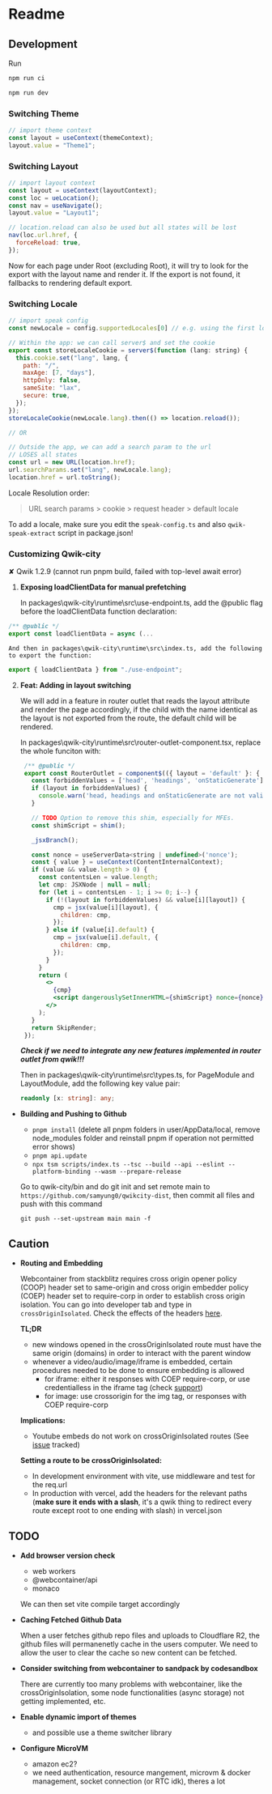 # **Readme**

## Development

Run

```html
npm run ci
```

```html
npm run dev
```

### Switching Theme

```js
// import theme context
const layout = useContext(themeContext);
layout.value = "Theme1";
```

### Switching Layout

```js
// import layout context
const layout = useContext(layoutContext);
const loc = ueLocation();
const nav = useNavigate();
layout.value = "Layout1";

// location.reload can also be used but all states will be lost
nav(loc.url.href, {
  forceReload: true,
});
```

Now for each page under Root (excluding Root), it will try to look for the export with the layout name and render it. If the export is not found, it fallbacks to rendering default export.

### Switching Locale

```js
// import speak config
const newLocale = config.supportedLocales[0] // e.g. using the first locale

// Within the app: we can call server$ and set the cookie
export const storeLocaleCookie = server$(function (lang: string) {
  this.cookie.set("lang", lang, {
    path: "/",
    maxAge: [7, "days"],
    httpOnly: false,
    sameSite: "lax",
    secure: true,
  });
});
storeLocaleCookie(newLocale.lang).then(() => location.reload());

// OR

// Outside the app, we can add a search param to the url
// LOSES all states
const url = new URL(location.href);
url.searchParams.set("lang", newLocale.lang);
location.href = url.toString();
```

Locale Resolution order:

> URL search params > cookie > request header > default locale

To add a locale, make sure you edit the `speak-config.ts` and also `qwik-speak-extract` script in package.json!

### Customizing Qwik-city

✘ Qwik 1.2.9 (cannot run pnpm build, failed with top-level await error)

1. **Exposing loadClientData for manual prefetching**

   In packages\qwik-city\runtime\src\use-endpoint.ts, add the @public flag before the loadClientData function declaration:

```js
/** @public */
export const loadClientData = async (...
```

    And then in packages\qwik-city\runtime\src\index.ts, add the following to export the function:

```js
export { loadClientData } from "./use-endpoint";
```

2. **Feat: Adding in layout switching**

   We will add in a feature in router outlet that reads the layout attribute and render the page accordingly, if the child with the name identical as the layout is not exported from the route, the default child will be rendered.

   In packages\qwik-city\runtime\src\router-outlet-component.tsx, replace the whole funciton with:

   ```jsx
    /** @public */
    export const RouterOutlet = component$(({ layout = 'default' }: { layout?: string }) => {
      const forbiddenValues = ['head', 'headings', 'onStaticGenerate'];
      if (layout in forbiddenValues) {
        console.warn('head, headings and onStaticGenerate are not valid layout names !!!');
      }

      // TODO Option to remove this shim, especially for MFEs.
      const shimScript = shim();

      _jsxBranch();

      const nonce = useServerData<string | undefined>('nonce');
      const { value } = useContext(ContentInternalContext);
      if (value && value.length > 0) {
        const contentsLen = value.length;
        let cmp: JSXNode | null = null;
        for (let i = contentsLen - 1; i >= 0; i--) {
          if (!(layout in forbiddenValues) && value[i][layout]) {
            cmp = jsx(value[i][layout], {
              children: cmp,
            });
          } else if (value[i].default) {
            cmp = jsx(value[i].default, {
              children: cmp,
            });
          }
        }
        return (
          <>
            {cmp}
            <script dangerouslySetInnerHTML={shimScript} nonce={nonce}></script>
          </>
        );
      }
      return SkipRender;
    });
   ```

   **_Check if we need to integrate any new features implemented in router outlet from qwik!!!_**

   Then in packages\qwik-city\runtime\src\types.ts, for PageModule and LayoutModule, add the following key value pair:

   ```ts
   readonly [x: string]: any;
   ```

- **Building and Pushing to Github**

  - `pnpm install` (delete all pnpm folders in user/AppData/local, remove node_modules folder and reinstall pnpm if operation not permitted error shows)
  - `pnpm api.update`
  - `npx tsm scripts/index.ts --tsc --build --api --eslint --platform-binding --wasm --prepare-release`

  Go to qwik-city/bin and do git init and set remote main to `https://github.com/samyung0/qwikcity-dist`, then commit all files and push with this command

  ```git
  git push --set-upstream main main -f
  ```

## Caution

- **Routing and Embedding**

  Webcontainer from stackblitz requires cross origin opener policy (COOP) header set to same-origin and cross origin embedder policy (COEP) header set to require-corp in order to establish cross origin isolation. You can go into developer tab and type in `crossOriginIsolated`. Check the effects of the headers [here](https://blog.stackblitz.com/posts/cross-browser-with-coop-coep/).

  **TL;DR**

  - new windows opened in the crossOriginIsolated route must have the same origin (domains) in order to interact with the parent window
  - whenever a video/audio/image/iframe is embedded, certain procedures needed to be done to ensure embedding is allowed
    - for iframe: either it responses with COEP require-corp, or use credentialless in the iframe tag (check [support](https://caniuse.com/mdn-html_elements_iframe_credentialless))
    - for image: use crossorigin for the img tag, or responses with COEP require-corp

  **Implications:**

  - Youtube embeds do not work on crossOriginIsolated routes (See [issue](https://issuetracker.google.com/issues/240387105) tracked)

  **Setting a route to be crossOriginIsolated:**

  - In development environment with vite, use middleware and test for the req.url
  - In production with vercel, add the headers for the relevant paths (**make sure it ends with a slash**, it's a qwik thing to redirect every route except root to one ending with slash) in vercel.json

## TODO

- **Add browser version check**

  - web workers
  - @webcontainer/api
  - monaco

  We can then set vite compile target accordingly

- **Caching Fetched Github Data**

  When a user fetches github repo files and uploads to Cloudflare R2, the github files will permanenetly cache in the users computer. We need to allow the user to clear the cache so new content can be fetched.

- **Consider switching from webcontainer to sandpack by codesandbox**

  There are currently too many problems with webcontainer, like the crossOriginIsolation, some node functionalities (async storage) not getting implemented, etc.

- **Enable dynamic import of themes**

  - and possible use a theme switcher library

- **Configure MicroVM**
  - amazon ec2?
  - we need authentication, resource mangement, microvm & docker management, socket connection (or RTC idk), theres a lot
